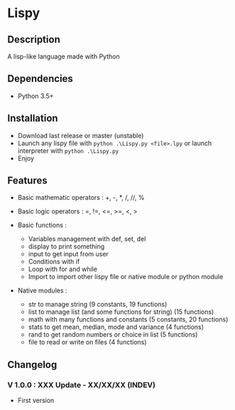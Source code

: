 # Lispy

## Description

A lisp-like language made with Python

## Dependencies

- Python 3.5+

## Installation

- Download last release or master (unstable)
- Launch any lispy file with `python .\Lispy.py <file>.lpy` or launch interpreter with `python .\Lispy.py`
- Enjoy

## Features

- Basic mathematic operators : +, -, *, /, //, %
- Basic logic operators : =, !=, <=, >=, <, >
- Basic functions :

  - Variables management with def, set, del
  - display to print something
  - input to get input from user
  - Conditions with if
  - Loop with for and while
  - Import to import other lispy file or native module or python module

- Native modules :

  - str to manage string (9 constants, 19 functions)
  - list to manage list (and some functions for string) (15 functions)
  - math with many functions and constants (5 constants, 20 functions)
  - stats to get mean, median, mode and variance (4 functions)
  - rand to get random numbers or choice in list (5 functions)
  - file to read or write on files (4 functions)

## Changelog

### V 1.0.0 : XXX Update - XX/XX/XX (INDEV)

- First version
